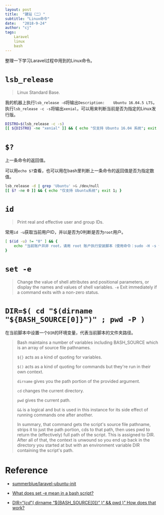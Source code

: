 ```yaml
---
layout: post
title:  "建站（二）"
subtitle: "Linux命令"
date:   "2018-9-24" 
author: "cj"
tags:
    Laravel
    linux
    bash
---
```


整理一下学习Laravel过程中用到的Linux命令。

# `lsb_release`

> Linux Standard Base.

我的机器上执行`lsb_release -d`将输出`Description:    Ubuntu 16.04.5 LTS`，执行`lsb_release -c -s`将输出`xenial`，可以用来判断当前是否为指定的Linux发行版。

``` bash
DISTRO=$(lsb_release -c -s)
[[ ${DISTRO} -ne "xenial" ]] && { echo "仅支持 Ubuntu 16.04 系统"; exit 1; }
```

# `$?`

上一条命令的返回值。

可以用`echo $?`查看，也可以用在bash里判断上一条命令的返回值是否为指定数值。

``` bash
lsb_release -d | grep 'Ubuntu' >& /dev/null
[[ $? -ne 0 ]] && { echo "仅支持 Ubuntu系统"; exit 1; }
```

# `id`

> Print real and effective user and group IDs.

常用`id -u`获取当前用户ID，并以是否为0判断是否为`root`用户。

``` bash
[ $(id -u) != "0" ] && {
    echo "当前账户并非 root，请用 root 账户执行安装脚本（使用命令：sudo -H -s 切换为 root）"
}
```

# `set -e`

 > Change the value of shell attributes and positional parameters, or display the names and values of shell variables.
 > `-e`  Exit immediately if a command exits with a non-zero status.

# `DIR=$( cd "$(dirname "${BASH_SOURCE[0]}")" ; pwd -P )`

在当前脚本中设置一个`DIR`的环境变量，代表当前脚本的文件夹路径。

> Bash maintains a number of variables including BASH_SOURCE which is an array of source file pathnames.
>
> `${}` acts as a kind of quoting for variables.
>
> `$()` acts as a kind of quoting for commands but they're run in their own context.
>
> `dirname` gives you the path portion of the provided argument.
>
> `cd` changes the current directory.
>
> `pwd` gives the current path.
>
> `&&` is a logical and but is used in this instance for its side effect of running commands one after another.
>
> In summary, that command gets the script's source file pathname, strips it to just the path portion, cds to that path, then uses pwd to return the (effectively) full path of the script. This is assigned to DIR. After all of that, the context is unwound so you end up back in the directory you started at but with an environment variable DIR containing the script's path.

# Reference

- [summerblue/laravel-ubuntu-init](https://github.com/summerblue/laravel-ubuntu-init)

- [What does set -e mean in a bash script?](https://stackoverflow.com/questions/19622198/what-does-set-e-mean-in-a-bash-script)

- [DIR=“$( cd ”$( dirname “${BASH_SOURCE[0]}” )“ && pwd )” How does that work?](https://stackoverflow.com/questions/39340169/dir-cd-dirname-bash-source0-pwd-how-does-that-work)
